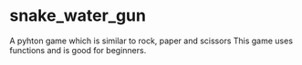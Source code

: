 # snake_water_gun
A pyhton game which is similar to rock, paper and scissors 
This game uses functions and is good for beginners.
